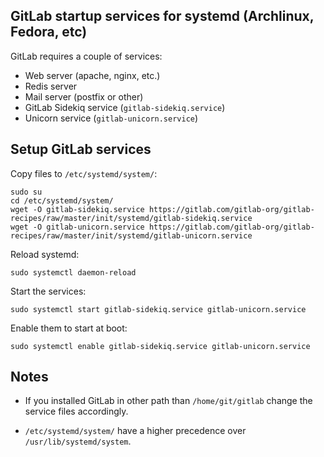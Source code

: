 ## GitLab startup services for systemd (Archlinux, Fedora, etc)

GitLab requires a couple of services:
* Web server (apache, nginx, etc.)
* Redis server
* Mail server (postfix or other)
* GitLab Sidekiq service (`gitlab-sidekiq.service`)
* Unicorn service (`gitlab-unicorn.service`)


## Setup GitLab services

Copy files to `/etc/systemd/system/`:

```
sudo su
cd /etc/systemd/system/
wget -O gitlab-sidekiq.service https://gitlab.com/gitlab-org/gitlab-recipes/raw/master/init/systemd/gitlab-sidekiq.service
wget -O gitlab-unicorn.service https://gitlab.com/gitlab-org/gitlab-recipes/raw/master/init/systemd/gitlab-unicorn.service
```

Reload systemd:

    sudo systemctl daemon-reload

Start the services:

    sudo systemctl start gitlab-sidekiq.service gitlab-unicorn.service

Enable them to start at boot:

    sudo systemctl enable gitlab-sidekiq.service gitlab-unicorn.service

## Notes

* If you installed GitLab in other path than `/home/git/gitlab` change the service files accordingly.

* `/etc/systemd/system/` have a higher precedence over  `/usr/lib/systemd/system`.
